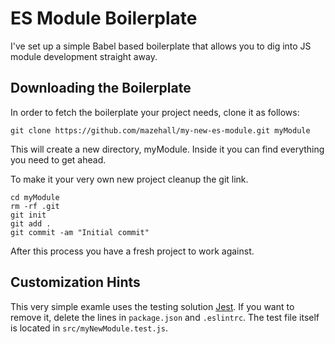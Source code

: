 # ES Module Boilerplate

I've set up a simple Babel based boilerplate that allows you to dig into JS
module development straight away.

## Downloading the Boilerplate

In order to fetch the boilerplate your project needs, clone it as follows:

```
git clone https://github.com/mazehall/my-new-es-module.git myModule
```

This will create a new directory, myModule. Inside it you can find everything you need to get ahead.

To make it your very own new project cleanup the git link.

```
cd myModule
rm -rf .git
git init
git add .
git commit -am "Initial commit"
```

After this process you have a fresh project to work against.

## Customization Hints

This very simple examle uses the testing solution [Jest](https://facebook.github.io/jest/).
If you want to remove it, delete the lines in ```package.json``` and ```.eslintrc```.
The test file itself is located in ```src/myNewModule.test.js```.
